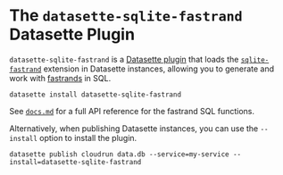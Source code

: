 # The `datasette-sqlite-fastrand` Datasette Plugin

`datasette-sqlite-fastrand` is a [Datasette plugin](https://docs.datasette.io/en/stable/plugins.html) that loads the [`sqlite-fastrand`](https://github.com/asg017/sqlite-fastrand) extension in Datasette instances, allowing you to generate and work with [fastrands](https://github.com/fastrand/spec) in SQL.

```
datasette install datasette-sqlite-fastrand
```

See [`docs.md`](../../docs.md) for a full API reference for the fastrand SQL functions.

Alternatively, when publishing Datasette instances, you can use the `--install` option to install the plugin.

```
datasette publish cloudrun data.db --service=my-service --install=datasette-sqlite-fastrand

```
